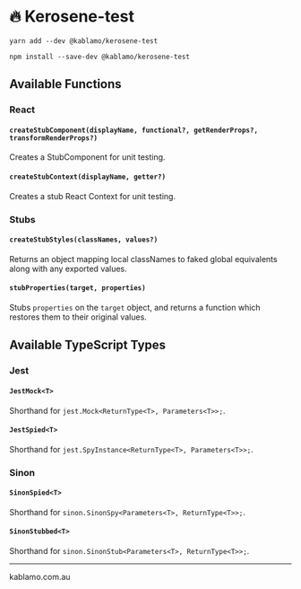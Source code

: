 # 🔥 Kerosene-test

```
yarn add --dev @kablamo/kerosene-test

npm install --save-dev @kablamo/kerosene-test
```

## Available Functions

### React

#### `createStubComponent(displayName, functional?, getRenderProps?, transformRenderProps?)`

Creates a StubComponent for unit testing.

#### `createStubContext(displayName, getter?)`

Creates a stub React Context for unit testing.

### Stubs

#### `createStubStyles(classNames, values?)`

Returns an object mapping local classNames to faked global equivalents along with any exported values.

#### `stubProperties(target, properties)`

Stubs `properties` on the `target` object, and returns a function which restores them to their original values.

## Available TypeScript Types

### Jest

#### `JestMock<T>`

Shorthand for `jest.Mock<ReturnType<T>, Parameters<T>>;`.

#### `JestSpied<T>`

Shorthand for `jest.SpyInstance<ReturnType<T>, Parameters<T>>;`.

### Sinon

#### `SinonSpied<T>`

Shorthand for `sinon.SinonSpy<Parameters<T>, ReturnType<T>>;`.

#### `SinonStubbed<T>`

Shorthand for `sinon.SinonStub<Parameters<T>, ReturnType<T>>;`.

---

kablamo.com.au

